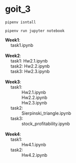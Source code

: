 # goit_3
```
pipenv isntall
```
```
pipenv run jupyter notebook
````


**Week1**: \
&emsp; task1.ipynb\
  \
**Week2**: \
&emsp; task1: Hw2.1.ipynb \
&emsp; task2: Hw2.2.ipynb \
&emsp; task3: Hw2.3.ipynb \
\
**Week3**:\
&emsp; task1: \
&emsp; &emsp;  &emsp; Hw2.1.ipynb \
&emsp; &emsp;  &emsp; Hw2.2.ipynb \
&emsp; &emsp; &emsp; Hw2.3.ipynb \
&emsp; task2: \
&emsp; &emsp;  &emsp; Sierpinski_triangle.ipynb \
&emsp; task3: \
&emsp; &emsp;  &emsp; stock_profitability.ipynb\
\
**Week4**:\
&emsp; task1: \
&emsp; &emsp;  &emsp; Hw4.1.ipynb \
&emsp; task2: \
&emsp; &emsp;  &emsp; Hw4.2.ipynb 
